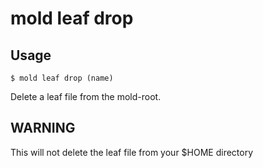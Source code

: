 mold leaf drop 
===

## Usage 
`$ mold leaf drop (name)`

Delete a leaf file from the mold-root.

## WARNING
This will not delete the leaf file from your $HOME directory
